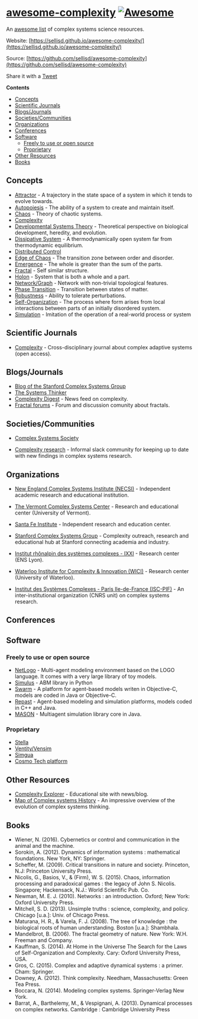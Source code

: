 # [awesome-complexity](https://sellisd.github.io/awesome-complexity/) [![Awesome](https://awesome.re/badge.svg)](https://awesome.re)
An [awesome list](https://github.com/sindresorhus/awesome/blob/master/awesome.md) of complex systems science resources.

Website: [https://sellisd.github.io/awesome-complexity/](https://sellisd.github.io/awesome-complexity/)

Source: [https://github.com/sellisd/awesome-complexity](https://github.com/sellisd/awesome-complexity)

Share it with a <a href="https://twitter.com/share?ref_src=twsrc%5Etfw">Tweet</a>

<!-- START doctoc generated TOC please keep comment here to allow auto update -->
<!-- DON'T EDIT THIS SECTION, INSTEAD RE-RUN doctoc TO UPDATE -->
**Contents**

- [Concepts](#concepts)
- [Scientific Journals](#scientific-journals)
- [Blogs/Journals](#blogsjournals)
- [Societies/Communities](#societiescommunities)
- [Organizations](#organizations)
- [Conferences](#conferences)
- [Software](#software)
  - [Freely to use or open source](#freely-to-use-or-open-source)
  - [Proprietary](#proprietary)
- [Other Resources](#other-resources)
- [Books](#books)

<!-- END doctoc generated TOC please keep comment here to allow auto update -->

## Concepts

- [Attractor](https://en.wikipedia.org/wiki/Attractor) - A trajectory in the state space of a system in which it tends to evolve towards.
- [Autopoiesis](https://en.wikipedia.org/wiki/Autopoiesis) - The ability of a system to create and maintain itself.
- [Chaos](https://en.wikipedia.org/wiki/Chaos_theory) - Theory of chaotic systems.
- [Complexity](https://en.wikipedia.org/wiki/Complexity)
- [Developmental Systems Theory](https://en.wikipedia.org/wiki/Developmental_systems_theory) - Theoretical perspective on biological development, heredity, and evolution.
- [Dissipative System](https://en.wikipedia.org/wiki/Dissipative_system) - A thermodynamically open system far from thermodynamic equilibrium.
- [Distributed Control](https://en.wikipedia.org/wiki/Distributed_control_system)
- [Edge of Chaos](https://en.wikipedia.org/wiki/Edge_of_chaos) - The transition zone between order and disorder.
- [Emergence](https://en.wikipedia.org/wiki/Emergence) - The whole is greater than the sum of the parts.
- [Fractal](https://en.wikipedia.org/wiki/Fractal) - Self similar structure.
- [Holon](https://en.wikipedia.org/wiki/Holon_(philosophy)) - System that is both a whole and a part.
- [Network/Graph](https://en.wikipedia.org/wiki/Complex_network) - Network with non-trivial topological features.
- [Phase Transition](https://en.wikipedia.org/wiki/Phase_transition) - Transition between states of matter.
- [Robustness](https://en.wikipedia.org/wiki/Robustness) - Ability to tolerate perturbations.
- [Self-Organization](https://en.wikipedia.org/wiki/Self-organization) - The process where form arises from local interactions between parts of an initially disordered system.
- [Simulation](https://en.wikipedia.org/wiki/Simulation) - Imitation of the operation of a real-world process or system

## Scientific Journals

- [Complexity](https://www.hindawi.com/journals/complexity/) - Cross-disciplinary journal about complex adaptive systems (open access).

## Blogs/Journals

- [Blog of the Stanford Complex Systems Group](http://complexity.stanford.edu/blog)
- [The Systems Thinker](https://thesystemsthinker.com/)
- [Complexity Digest](https://comdig.unam.mx/) - News feed on complexity.
- [Fractal forums](https://fractalforums.org/) - Forum and discussion comunity about fractals.

## Societies/Communities

- [Complex Systems Society](https://cssociety.org/home)

- [Complexity research](https://complexityresearch.slack.com/) - Informal slack community for keeping up to date with new findings in complex systems research.

## Organizations

- [New England Complex Systems Institute (NECSI)](http://www.necsi.edu/) - Independent academic research and educational institution.

- [The Vermont Complex Systems Center](http://vermontcomplexsystems.org/) - Research and educational center (University of Vermont).

- [Santa Fe Institute](https://www.santafe.edu/) - Independent research and education center.

- [Stanford Complex Systems Group](http://complexity.stanford.edu/) - Complexity outreach, research and educational hub at Stanford connecting academia and industry.

- [Institut rhônalpin des systèmes complexes - IXXI](http://www.ixxi.fr/) - Research center (ENS Lyon).

- [Waterloo Institute for Complexity & Innovation (WICI)](https://uwaterloo.ca/complexity-innovation) - Research center (University of Waterloo).

- [Institut des Systèmes Complexes - Paris Ile-de-France (ISC-PIF)](https://iscpif.fr/) - An inter-institutional organization (CNRS unit) on complex systems research.

## Conferences

## Software

###  Freely to use or open source

- [NetLogo](https://ccl.northwestern.edu/netlogo/) - Multi-agent modeling environment based on the LOGO language. It comes with a very large library of toy models.
- [Simulus](https://simulus.readthedocs.io/en/latest/) - ABM library in Python
- [Swarm](http://www.swarm.org/wiki/Swarm_main_page) - A platform for agent-based models writen in Objective-C, models are coded in Java or Objective-C.
- [Repast](https://repast.github.io/) - Agent-based modeling and simulation platforms, models coded in C++ and Java.
- [MASON](https://cs.gmu.edu/~eclab/projects/mason/) - Multiagent simulation library core in Java.

### Proprietary

- [Stella](https://www.iseesystems.com/store/products/stella-architect.aspx)
- [Ventity/Vensim](http://www.ventanasystems.com/software/)
- [Simgua](http://simgua.com/)
- [Cosmo Tech platform](https://cosmotech.com)

## Other Resources

- [Complexity Explorer](https://www.complexityexplorer.org/) - Educational site with news/blog.
- [Map of Complex systems History](http://www.art-sciencefactory.com/complexity-map_feb09.html) - An impressive overview of the evolution of complex systems thinking.

## Books

 - Wiener, N. (2016). Cybernetics or control and communication in the animal and the machine.
 - Sorokin, A. (2012). Dynamics of information systems : mathematical foundations. New York, NY: Springer.
 - Scheffer, M. (2009). Critical transitions in nature and society. Princeton, N.J: Princeton University Press.
 - Nicolis, G., Basios, V., & (Firm), W. S. (2015). Chaos, information processing and paradoxical games : the legacy of John S. Nicolis. Singapore; Hackensack, N.J.: World Scientific Pub. Co.
 - Newman, M. E. J. (2010). Networks : an introduction. Oxford; New York: Oxford University Press.
 - Mitchell, S. D. (2013). Unsimple truths : science, complexity, and policy. Chicago [u.a.]: Univ. of Chicago Press.
 - Maturana, H. R., & Varela, F. J. (2008). The tree of knowledge : the biological roots of human understanding. Boston [u.a.]: Shambhala.
 - Mandelbrot, B. (2006). The fractal geometry of nature. New York: W.H. Freeman and Company.
 - Kauffman, S. (2014). At Home in the Universe The Search for the Laws of Self-Organization and Complexity. Cary: Oxford University Press, USA.
 - Gros, C. (2015). Complex and adaptive dynamical systems : a primer. Cham: Springer.
 - Downey, A. (2012). Think complexity. Needham, Massachusetts: Green Tea Press.
 - Boccara, N. (2014). Modeling complex systems. Springer-Verlag New York.
 - Barrat, A., Barthelemy, M., & Vespignani, A. (2013). Dynamical processes on complex networks. Cambridge : Cambridge University Press
